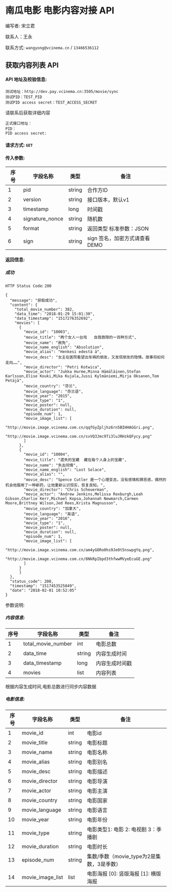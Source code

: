 # 南瓜电影 电影内容对接 API

编写者: 宋立君 

联系人：王永

联系方式: `wangyong@vcinema.cn` / `13466536112`


## 获取内容列表 API

#### API 地址及校验信息: 

```
测试地址：http://dev.pay.vcinema.cn:3505/movie/sync
测试PID：TEST_PID
测试PID access secret：TEST_ACCESS_SECRET
```

请联系后获取详细内容

```
正式接口地址：
PID：
PID access secret:
```

#### 请求方式: `GET`

#### 传入参数:

序号  | 字段名称 |   类型   | 备注
---- | ------- | ------ | -----
  1  |  pid    | string  | 合作方ID
  2  | version | string | 接口版本，默认v1
  3  | timestamp | long   | 时间戳
  4  | signature_nonce  | string | 随机数
  5  | format    | string |  返回类型 标准参数：JSON
  6  | sign | string | sign 签名，加密方式请查看DEMO


#### 返回信息:

##### 成功

`HTTP Status Code`: `200`

```
{
  "message": "获取成功",
  "content": {
    "total_movie_number": 382,
    "data_time": "2018-01-29 15:01:30",
    "data_timestamp": "1517276352692",
    "movies": [
      {
        "movie_id": "10003",
        "movie_title": "两个女人一台戏   自我救赎的一百种方式",
        "movie_name": "赦免",
        "movie_name_english": "Absolution",
        "movie_alias": "Henkesi edestä ä",
        "movie_desc": "女主在医院看望出车祸的朋友，又发现朋友的隐情。故事将如何走向……",
        "movie_director": "Petri Kotwica",
        "movie_actor": "Jukka Hurme,Minna Hämäläinen,Stefan Karlsson,Elise Kouki,Mika Kujala,Jussi Kylmäniemi,Mirja Oksanen,Tom Petäjä",
        "movie_country": "芬兰",
        "movie_language": "芬兰语",
        "movie_year": "2015",
        "movie_type": "1",
        "movie_poster": null,
        "movie_duration": null,
        "episode_num": 1,
        "movie_image_list": [
          "http://movie.image.vcinema.com.cn/qqfGyZpljhz6rn5BIHHAGGri.png",
          "http://movie.image.vcinema.com.cn/svVQ3Jmc9Ti3luJRHzkQFycy.png"
        ]
      },
      {
        "movie_id": "10004",
        "movie_title": "遗失的宝藏  藏在每个人身上的宝藏",
        "movie_name": "失去同情",
        "movie_name_english": "Lost Solace",
        "movie_alias": "",
        "movie_desc": "Spence Cutler 是一个心理变态，没有感情和罪恶感，偶然的机会他服用了一种新药，让他重新认识现实，恢复良知。",
        "movie_director": "Chris Scheuerman",
        "movie_actor": "Andrew Jenkins,Melissa Roxburgh,Leah Gibson,Charlie Kerr,Michael Kopsa,Johannah Newmarch,Carmen Moore,Brittney Wilson,Jed Rees,Krista Magnusson",
        "movie_country": "加拿大",
        "movie_language": "英语",
        "movie_year": "2016",
        "movie_type": "1",
        "movie_poster": null,
        "movie_duration": null,
        "episode_num": 1,
        "movie_image_list": [
          "http://movie.image.vcinema.com.cn/am4yGORo0hs9Je0t5nswpgYq.png",
          "http://movie.image.vcinema.com.cn/8NkRpIbpd3thfwwMVyeEcuGE.png"
        ]
      }
      ]
  },
  "status_code": 200,
  "timestamp": "1517453525849",
  "date": "2018-02-01 10:52:05"
}
```

参数说明:

##### 内容信息:

序号  | 字段名称 |   类型   | 备注
---- | ------- | ------ | -----
  1  |  total_movie_number    | int  | 电影总数
  2  | data_time | string | 内容生成时间
  3  | data_timestamp |  long   | 内容生成时间戳
  4  | movies  |  list | 内容列表

根据内容生成时间,电影总数进行同步内容数据

##### 电影信息:

序号  | 字段名称 |   类型   | 备注
---- | ------- | ------ | -----
  1  |  movie_id | int  | 电影id
  2  | movie_title | string | 电影标题
  3  | movie_name |   string   | 电影名称
  4  | movie_alias  |   string | 电影别名
  5  | movie_desc  |   string | 电影描述
  6  | movie_director  |   string | 电影导演
  7  | movie_actor  |   string | 电影主演
  8  | movie_country  |   string | 电影国家
  9  | movie_language  |   string | 电影语言
  10  | movie_year  |   string | 电影年份
  11 | movie_type  |   string | 电影类型1: 电影 2: 电视剧 3：季播剧
  12  | movie_duration  |   string | 电影时长
  13  | episode_num  |   string | 集数/季数（movie_type为2是集数，3是季数）
  14  | movie_image_list  |   list | 电影海报 [0]: 竖版海报 [1]: 横版海报
